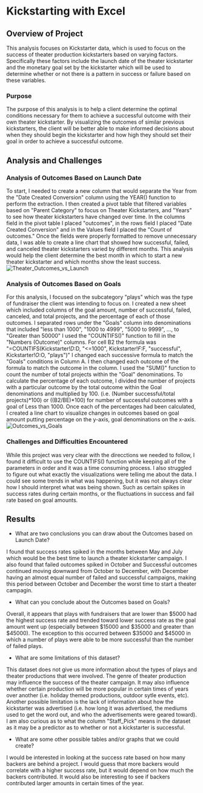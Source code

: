 # Kickstarting with Excel

## Overview of Project

This analysis focuses on Kickstarter data, which is used to focus on the success of theater production kickstarters based on varying factors.
Specifically these factors include the launch date of the theater kickstarter and the monetary goal set by the kickstarter which will be used to determine whether or not there is a pattern in success or failure based on these variables.  

### Purpose

The purpose of this analysis is to help a client determine the optimal conditions necessary for them to achieve a successful outcome with their own theater kickstarter. 
By visualizing the outcomes of similar previous kickstarters, the client will be better able to make informed decisions about when they should begin the kickstarter and how high they should set their goal in order to achieve a successful outcome. 

## Analysis and Challenges

### Analysis of Outcomes Based on Launch Date

To start, I needed to create a new column that would separate the Year from the "Date Created Conversion" column using the YEAR() function to perform the extraction.
I then created a pivot table that filtered variables based on "Parent Category" to focus on Theater Kickstarters, and "Years" to see how theater kickstarters have changed over time. 
In the columns field in the pivot table I placed "outcomes", in the rows field I placed "Date Created Conversion" and in the Values field I placed the "Count of outcomes."
Once the fields were properly formatted to remove unnecessary data, I was able to create a line chart that showed how successful, failed, and canceled theater kickstarters varied by different months. 
This analysis would help the client determine the best month in which to start a new theater kickstarter and which months show the least success. 
![Theater_Outcomes_vs_Launch](https://user-images.githubusercontent.com/90734050/139594563-39e5bcc2-52e7-44fd-8906-d1c339589df7.png)


### Analysis of Outcomes Based on Goals

For this analysis, I focused on the subcategory "plays" which was the type of fundraiser the client was intending to focus on. 
I created a new sheet which included columns of the goal amount, number of successful, failed, canceled, and total projects, and the percentage of each of those outcomes. 
I separated rows under the "Goals" column into denominations that included "less than 1000", "1000 to 4999", "5000 to 9999", ..., to "Greater than 50000"
I  used the "COUNTIFS()" function to fill in the "Numbers (Outcome)" columns. 
	For cell B2 the formula was "=COUNTIFS(Kickstarter!$D:$D, "<=1000", Kickstarter!$F:$F, "successful", Kickstarter!$O:$O, "plays")" 
	I changed each successive formula to match the "Goals" conditions in Column A. 
	I then changed each outcome of the formula to match the outcome in the column. 
I used the "SUM()" function to count the number of total projects within the "Goal" denominations. 
To calculate the percentage of each outcome, I divided the number of projects with a particular outcome by the total outcome within the Goal denominations and multiplied by 100.
	(i.e. (Number successful/total projects)*100) or ((B2/BE)*100) for number of successful outcomes with a goal of Less than 1000. 
Once each of the percentages had been calculated, I created a line chart to visualize changes in outcomes based on goal amount putting percentage on the y-axis, goal denominations on the x-axis. 
![Outcomes_vs_Goals](https://user-images.githubusercontent.com/90734050/139594596-dacef3a2-f13a-458c-a627-0047e6781612.png)


### Challenges and Difficulties Encountered

While this project was very clear with the direcctions we needed to follow, I found it difficult to use the COUNTIFS() function while keeping all of the parameters in order and it was a time consuming process. 
I also struggled to figure out what exactly the visualizations were telling me about the data. 
	I could see some trends in what was happening, but it was not always clear how I should interpret what was being shown. Such as certain spikes in success rates during certain months, or the fluctuations in success and fail rate based on goal amounts. 


## Results

- What are two conclusions you can draw about the Outcomes based on Launch Date?

I found that success rates spiked in the months between May and July which would be the best time to launch a theater kickstarter campaign. 
I also found that failed outcomes spiked in October and Successful outcomes continued moving downward from October to December, with December having an almost equal number of failed and successful campaigns, making this period between October and December the worst time to start a theater campagin. 

- What can you conclude about the Outcomes based on Goals?

Overall, it appears that plays with fundraisers that are lower than $5000 had the highest success rate and trended toward lower success rate as the goal amount went up (especially between $15000 and $35000 and greater than $45000). 
The exception to this occurred between $35000 and $45000 in which a number of plays were able to be more successful than the number of failed plays. 


- What are some limitations of this dataset?

This dataset does not give us more information about the types of plays and theater productions that were involved. The genre of theater production may influence the success of the theater campaign. It may also influence whether certain production will be more popular in certain times of years over another (i.e. holiday themed productions, outdoor sytle events, etc). 
Another possible limitation is the lack of information about how the kickstarter was advertised (i.e. how long it was advertised, the mediums used to get the word out, and who the advertisements were geared toward). 
I am also curious as to what the column "Staff_Pick" means in the dataset as it may be a predictor as to whether or not a kickstarter is successful. 

- What are some other possible tables and/or graphs that we could create?

I would be interested in looking at the success rate based on how many backers are behind a project. I would guess that more backers would correlate with a higher success rate, but it would depend on how much the backers contributed. It would also be interesting to see if backers contributed larger amounts in certain times of the year. 



